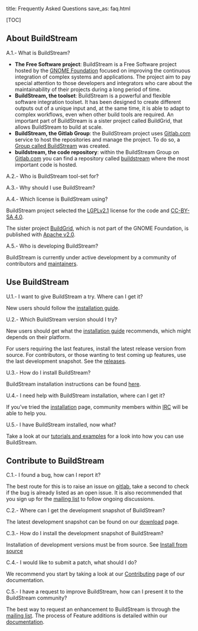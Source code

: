 title: Frequently Asked Questions
save_as: faq.html

[TOC]

## About BuildStream

A.1.- What is BuildStream?

* **The Free Software project**: BuildStream is a Free Software project hosted by the [GNOME Foundation](https://www.gnome.org/foundation/) focused on improving the continuous integration of complex systems and applications. The project aim to pay special attention to those developers and integrators who care about the maintainability of their projects during a long period of time.
* **BuildStream, the toolset**: BuildStream is a powerful and flexible software integration toolset. It has been designed to create different outputs out of a unique input and, at the same time, it is able to adapt to complex workflows, even when other build tools are required. An important part of BuildStream is a sister project called BuildGrid, that allows BuildStream to build at scale.
* **BuildStream, the Gitlab Group**: the BuildStream project uses [Gitlab.com](https://gitlab.com) service to host the repositories and manage the project. To do so, a [Group called BuildStream](https://gitlab.com/BuildStream) was created.
* **buildstream, the code repository**: within the BuildStream Group on [Gitlab.com](https://gitlab.com/BuildStream) you can find a repository called [buildstream](https://gitlab.com/BuildStream/buildstream) where the most important code is hosted.

A.2.- Who is BuildStream tool-set for?


A.3.- Why should I use BuildStream?



A.4.- Which license is BuildStream using?

BuildStream project selected the [LGPLv2.1](https://gitlab.com/BuildStream/buildstream/blob/master/COPYING) license for the code and [CC-BY-SA 4.0](https://creativecommons.org/licenses/by-sa/4.0/).

The sister project [BuildGrid](https://gitlab.com/BuildGrid/buildgrid), which is not part of the GNOME Foundation, is published with [Apache v2.0](https://gitlab.com/BuildGrid/buildgrid/blob/master/LICENSE).


A.5.- Who is developing BuildStream?

BuildStream is currently under active development by a community of contributors and [maintainers](https://gitlab.com/BuildStream/buildstream/blob/master/MAINTAINERS).

## Use BuildStream

U.1.- I want to give BuildStream a try. Where can I get it?

New users should follow the [installation guide](install.html).

U.2.- Which BuildStream version should I try?

New users should get what the [installation guide](install.html)
recommends, which might depends on their platform.

For users requiring the last features, install the latest release
version from source. For contributors, or those wanting to test coming
up features, use the last development snapshot. See the [releases](releases.html).

U.3.- How do I install BuildStream?

BuildStream installation instructions can be found [here](installation.html).

U.4.- I need help with BuildStream installation, where can I get it?

If you've tried the [installation](installation.html) page, community members within [IRC](irc://irc.gnome.org/#buildstream) will be able to help you.

U.5.- I have BuildStream installed, now what?

Take a look at our [tutorials and examples](https://buildstream.gitlab.io/buildstream/main_using.html) for a look into how you can use BuildStream.


## Contribute to BuildStream

C.1.- I found a bug, how can I report it?

The best route for this is to raise an issue on [gitlab](https://gitlab.com/BuildStream/buildstream/issues/new), take a second to check if the bug is already listed as an open issue. It is also recommended that you sign up for the [mailing list](https://mail.gnome.org/mailman/listinfo/buildstream-list) to follow ongoing discussions.

C.2.- Where can I get the development snapshot of BuildStream?

The latest development snapshot can be found on our [download](download.html) page.

C.3.- How do I install the development snapshot of BuildStream?

Installation of development versions must be from source. See [Install from source](installation.html#install_from_source)

C.4.- I would like to submit a patch, what should I do?

We recommend you start by taking a look at our [Contributing](https://buildstream.gitlab.io/buildstream/HACKING.html) page of our documentation.

C.5.- I have a request to improve BuildStream, how can I present it to the BuildStream community?

The best way to request an enhancement to BuildStream is through the [mailing list](https://mail.gnome.org/mailman/listinfo/buildstream-list). The process of Feature additions is detailed within our [documentation](https://buildstream.gitlab.io/buildstream/HACKING.html#feature-additions).


